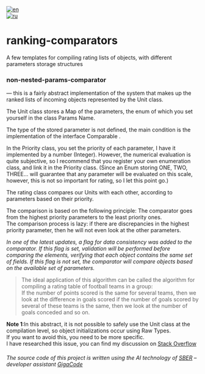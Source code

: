 [![en](https://img.shields.io/badge/lang-en-green.svg)](README.md)  
[![ru](https://img.shields.io/badge/lang-ru-blue.svg)](README.ru.md)
# ranking-comparators
A few templates for compiling rating lists of objects, with different parameters storage structures

### non-nested-params-comparator
— this is a fairly abstract implementation of the system
that makes up the ranked lists of incoming objects represented by the Unit class.

The Unit class stores a Map of the parameters, the enum of which you set yourself in the class
Params Name.

The type of the stored parameter is not defined, the main condition is
the implementation of the interface Comparable .

In the Priority class, you set the priority of each parameter, I
have it implemented by a number (Integer). However, the numerical evaluation is quite subjective, so I recommend that you register your own enumeration class, and link it in the Priority class.
(Since an Enum storing ONE, TWO, THREE... will guarantee that any parameter will be evaluated on this scale,
however, this is not so important for rating, so I let this point go.)

The rating class compares our Units with each other, according to parameters based on their priority.

The comparison is based on the following principle: The comparator goes from the highest priority parameters to the least priority ones.  
The comparison process is lazy: if there are discrepancies in the highest priority parameter, then he will not even look at the other parameters.

*In one of the latest updates, a flag for data consistency was added to the comparator.
If this flag is set, validation will be performed before comparing the elements, verifying that each object contains the same set of fields.
If this flag is not set, the comparator will compare objects based on the available set of parameters.*

> The ideal application of this algorithm can be called the algorithm for compiling a rating table of football teams in a group:  
  If the number of points scored is the same for several teams, then we look at the difference in goals scored if the number of goals scored by several of these teams is the same,
  then we look at the number of goals conceded and so on.

**Note 1**:In this abstract, it is not possible to safely use the Unit class at the compilation level, so object initializations occur using Raw Types.  
If you want to avoid this, you need to be more specific.   
I have researched this issue, you can find my discussion on [Stack Overflow](https://stackoverflow.com/questions/78711032)

###### *The source code of this project is written using the AI technology of [SBER]( http://www.sberbank.ru/) – developer assistant [GigaCode]( https://gigacode.ru/)*